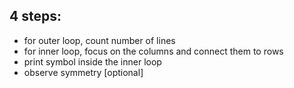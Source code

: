 ## 4 steps:

- for outer loop, count number of lines
- for inner loop, focus on the columns and connect them to rows
- print symbol inside the inner loop
- observe symmetry [optional]